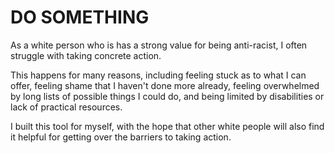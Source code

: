 # DO SOMETHING
As a white person who is has a strong value for being anti-racist, I often struggle with taking concrete action.

This happens for many reasons, including feeling stuck as to what I can offer, feeling shame that I haven't done more already, feeling overwhelmed by long lists of possible things I could do, and being limited by disabilities or lack of practical resources.

I built this tool for myself, with the hope that other white people will also find it helpful for getting over the barriers to taking action.